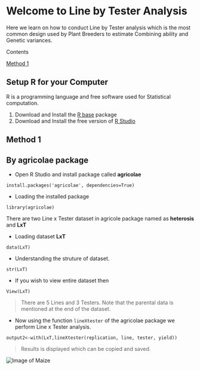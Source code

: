 # Welcome to Line by Tester Analysis 

  Here we learn on how to conduct Line by Tester analysis which is the most common design used by Plant Breeders to estimate Combining ability and Genetic variances. 


Contents

[Method 1](https://github.com/nandp1/Line-Tester-Analysis/blob/master/README.md#method-1)

##  Setup R for your Computer

R is a programming language and free software used for Statistical computation. 
1. Download and Install the [R base](https://cloud.r-project.org/) package
2. Download and Install the free version of [R Studio](https://rstudio.com/products/rstudio/download/) 



## Method 1 
## By agricolae package 

- Open R Studio and install package called **agricolae** 

```install.packages('agricolae', dependencies=True)                                                                                                                              ```   
                                     

- Loading the installed package 

```library(agricolae)```


There are two Line x Tester dataset in agricole package named as **heterosis** and **LxT**

- Loading dataset **LxT**

```data(LxT)                                                                                        ```


- Understanding the struture of dataset. 

```str(LxT)```

- If you wish to view entire dataset then

```View(LxT)```

> There are 5 Lines and 3 Testers. Note that the parental data is mentioned at the end of the dataset. 

- Now using the function `lineXtester` of the agricolae package we perform Line x Tester analysis. 

```output2<-with(LxT,lineXtester(replication, line, tester, yield))```

> Results is displayed which can be copied and saved. 


![Image of Maize](https://github.com/nandp1/Line-Tester-Analysis/blob/master/maize.jpg)







